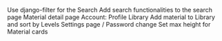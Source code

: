 Use django-filter for the Search
Add search functionalities to the search page
Material detail page
Account: 
    Profile
        Library
            Add material to Library and sort by Levels
    Settings page / Password change
Set max height for Material cards
